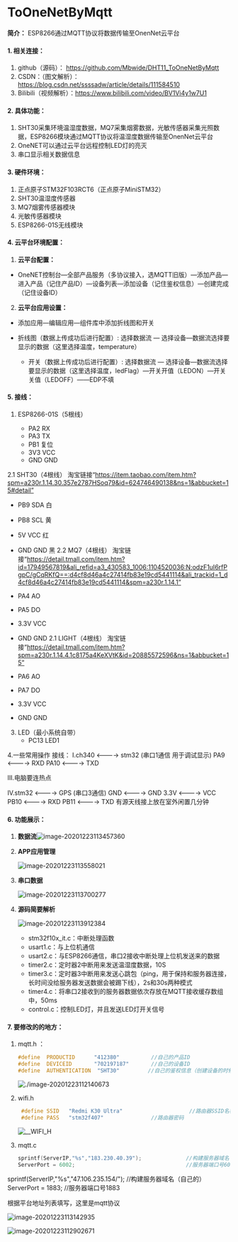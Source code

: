 # ToOneNetByMqtt

**简介：** ESP8266通过MQTT协议将数据传输至OnenNet云平台

#### 1. 相关连接：

1. github（源码）： https://github.com/Mbwide/DHT11_ToOneNetByMqtt
2. CSDN：（图文解析）：https://blog.csdn.net/ssssadw/article/details/111584510
3. Bilibili（视频解析）：https://www.bilibili.com/video/BV1Vi4y1w7U1

#### 2. 具体功能：

1. SHT30采集环境温湿度数据，MQ7采集烟雾数据，光敏传感器采集光照数据，ESP8266模块通过MQTT协议将温湿度数据传输至OnenNet云平台
2.  OneNET可以通过云平台远程控制LED灯的亮灭
3.  串口显示相关数据信息

#### 3. 硬件环境：

1. 正点原子STM32F103RCT6（正点原子MiniSTM32）
2. SHT30温湿度传感器
3. MQ7烟雾传感器模块
4. 光敏传感器模块
5. ESP8266-01S无线模块

#### 4. 云平台环境配置：

1. **云平台配置：**
- OneNET控制台—全部产品服务（多协议接入，选MQTT旧版）—添加产品—进入产品（记住产品ID）—设备列表—添加设备（记住鉴权信息）—创建完成（记住设备ID）
  
2. **云平台应用设置：**
- 添加应用—编辑应用—组件库中添加折线图和开关
  
- 折线图（数据上传成功后进行配置）: 选择数据流 — 选择设备—数据流选择要显示的数据（这里选择温度，temperature）
   - 开关（数据上传成功后进行配置）: 选择数据流 — 选择设备—数据流选择要显示的数据（这里选择温度，ledFlag）—开关开值（LEDON）—开关关值（LEDOFF）——EDP不填

#### 5. 接线：

1. ESP8266-01S（5根线）

   - PA2     RX
   - PA3     TX
   - PB1    复位
   - 3V3     VCC
   - GND   GND

2.1 SHT30（4根线）
淘宝链接“https://item.taobao.com/item.htm?spm=a230r.1.14.30.357e2787HSoq79&id=624746490138&ns=1&abbucket=15#detail”

   - PB9   SDA 白

   - PB8  SCL 黄
 
   - 5V     VCC 红

   - GND   GND 黑
2.2 MQ7（4根线）
淘宝链接“https://detail.tmall.com/item.htm?id=17949567819&ali_refid=a3_430583_1006:1104520036:N:odzF1uI6rfPgpC/gCqRKfQ==:d4cf8d46a4c27414fb83e19cd5441114&ali_trackid=1_d4cf8d46a4c27414fb83e19cd5441114&spm=a230r.1.14.1”

   - PA4   AO

   - PA5   DO

   - 3.3V     VCC

   - GND   GND
2.1 LIGHT（4根线）
淘宝链接“https://detail.tmall.com/item.htm?spm=a230r.1.14.4.1c8175a4KeXVtK&id=20885572596&ns=1&abbucket=15”

   - PA6   AO

   - PA7   DO

   - 3.3V     VCC

   - GND   GND

3. LED（最小系统自带）
   - PC13    LED1

4.一些常用操作
接线：
I.ch340 <----> stm32    (串口1通信 用于调试显示)
PA9 <----> RXD
PA10 <----> TXD


III.电脑要连热点

IV.stm32  <---->  GPS     (串口3通信)
GND  <---->  GND
3.3V <---->  VCC
PB10 <---->  RXD
PB11 <---->  TXD
有源天线接上放在室外闲置几分钟

#### 6. 功能展示：

1. **数据流**![image-20201223113457360](./images/data.png)

2. **APP应用管理**

   ![image-20201223113558021](./images/APP.png)

3. **串口数据**

   ![image-20201223113700277](./images/serial.png)

4. **源码简要解析**

   ![image-20201223113912384](./images/code.png)

   - stm32f10x_it.c：中断处理函数
   - usart1.c：与上位机通信
   - usart2.c：与ESP8266通信，串口2接收中断处理上位机发送来的数据
   - timer2.c：定时器2中断用来发送温湿度数据，10S
   - timer3.c：定时器3中断用来发送心跳包（ping，用于保持和服务器连接，长时间没给服务器发送数据会被踢下线），2s和30s两种模式
   - timer4.c：将串口2接收到的服务器数据依次存放在MQTT接收缓存数组中，50ms
   - control.c：控制LED灯，并且发送LED灯开关信号

#### 7. 要修改的的地方：

1. mqtt.h ：

   ```c
   #define  PRODUCTID      "412380"          //自己的产品ID
   #define  DEVICEID       "702197187"       //自己的设备ID 
   #define  AUTHENTICATION  "SHT30"         //自己的鉴权信息（创建设备的时候设置）
   ```
   
   ![./image-20201223112140673](./images/__MQTT_H.png)
   
2. wifi.h

   ```c
    #define SSID   "Redmi K30 Ultra"                     //路由器SSID名称
    #define PASS   "stm32f407"               //路由器密码
   ```

   ![__WIFI_H](./images/__WIFI_H.png)

3. mqtt.c

   ```c
   sprintf(ServerIP,"%s","183.230.40.39");              //构建服务器域名（ONENET的）
   ServerPort = 6002;                                   //服务器端口号6002
   ```
  sprintf(ServerIP,"%s","47.106.235.154/");              //构建服务器域名（自己的）
   ServerPort = 1883;                                   //服务器端口号1883


   根据平台地址列表填写，这里是mqtt协议

   ![image-20201223113142935](./images/address.png)

   ![image-20201223112902671](./images/__MQTT_C.png)

   

